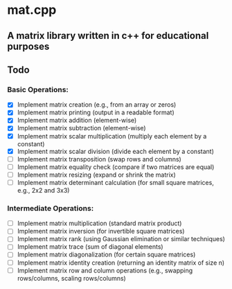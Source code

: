 # mat.cpp
## A matrix library written in c++ for educational purposes

## Todo

### Basic Operations:
- [x] Implement matrix creation (e.g., from an array or zeros)
- [x] Implement matrix printing (output in a readable format)
- [x] Implement matrix addition (element-wise)
- [x] Implement matrix subtraction (element-wise)
- [x] Implement matrix scalar multiplication (multiply each element by a constant)
- [x] Implement matrix scalar division (divide each element by a constant)
- [ ] Implement matrix transposition (swap rows and columns)
- [ ] Implement matrix equality check (compare if two matrices are equal)
- [ ] Implement matrix resizing (expand or shrink the matrix)
- [ ] Implement matrix determinant calculation (for small square matrices, e.g., 2x2 and 3x3)

### Intermediate Operations:
- [ ] Implement matrix multiplication (standard matrix product)
- [ ] Implement matrix inversion (for invertible square matrices)
- [ ] Implement matrix rank (using Gaussian elimination or similar techniques)
- [ ] Implement matrix trace (sum of diagonal elements)
- [ ] Implement matrix diagonalization (for certain square matrices)
- [ ] Implement matrix identity creation (returning an identity matrix of size n)
- [ ] Implement matrix row and column operations (e.g., swapping rows/columns, scaling rows/columns)
